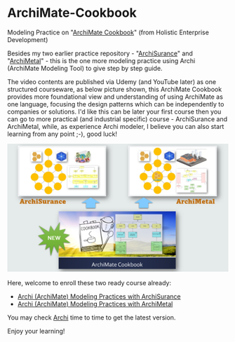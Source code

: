 # ArchiMate-Cookbook

Modeling Practice on "[ArchiMate Cookbook](https://www.hosiaisluoma.fi/blog/archimate/)" (from Holistic Enterprise Development)

Besides my two earlier practice repository - "[ArchiSurance](https://github.com/yasenstar/ArchiSurance_Practice)" and "[ArchiMetal](https://github.com/yasenstar/ArchiMetal_Practice)" - this is the one more modeling practice using Archi (ArchiMate Modeling Tool) to give step by step guide.

The video contents are published via Udemy (and YouTube later) as one structured courseware, as below picture shown, this ArchiMate Cookbook provides more foundational view and understanding of using ArchiMate as one language, focusing the design patterns which can be independently to companies or solutions. I'd like this can be later your first course then you can go to more practical (and industrial specific) course - ArchiSurance and ArchiMetal, while, as experience Archi modeler, I believe you can also start learning from any point ;-), good luck!

![ArchiCookbook-with-other-two](img/ArchiCookBook_with_other-two.png)

Here, welcome to enroll these two ready course already:

- [Archi (ArchiMate) Modeling Practices with ArchiSurance](https://www.udemy.com/course/archi-archimate-modeling-practices-with-archisurance/?referralCode=5391DBF946B5C02FFF7D)
- [Archi (ArchiMate) Modeling Practices with ArchiMetal](https://www.udemy.com/course/archi-archimate-modeling-practices-with-archimetal/?referralCode=8D924B20ABC6D50F6EA2)

You may check [Archi](https://archimatetool.com/) time to time to get the latest version.

Enjoy your learning!
